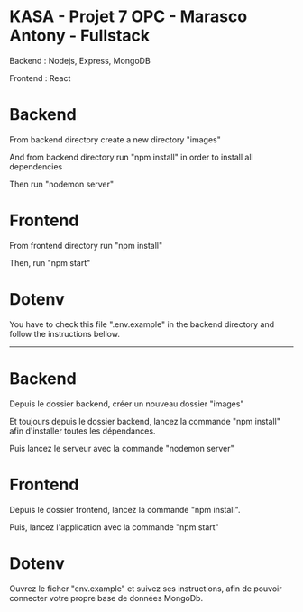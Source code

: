 # KASA - Projet 7 OPC - Marasco Antony - Fullstack
Backend : Nodejs, Express, MongoDB

Frontend : React

# Backend

From backend directory create a new directory "images"

And from backend directory run "npm install" in order to install all dependencies

Then run "nodemon server"

# Frontend

From frontend directory run "npm install"

Then, run "npm start" 

# Dotenv

You have to check this file ".env.example" in the backend directory and follow the instructions bellow.  

---------------------

# Backend

Depuis le dossier backend, créer un nouveau dossier "images"

Et toujours depuis le dossier backend, lancez la commande "npm install" afin d'installer toutes les dépendances. 

Puis lancez le serveur avec la commande "nodemon server"

# Frontend

Depuis le dossier frontend, lancez la commande "npm install".

Puis, lancez l'application avec la commande "npm start"

# Dotenv

Ouvrez le ficher "env.example" et suivez ses instructions, afin de pouvoir connecter votre propre base de données MongoDb.

